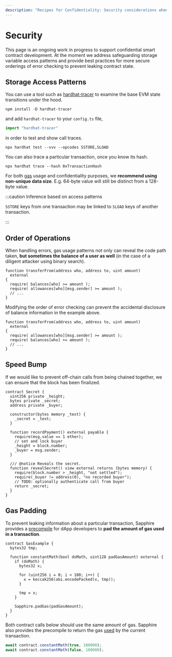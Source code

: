 ```yaml
---
description: "Recipes for Confidentiality: Security considerations when writing confidential contracts"
---
```


# Security

This page is an ongoing work in progress to support confidential smart contract
development. At the moment we address safeguarding storage variable access
patterns and provide best practices for more secure orderings of error checking
to prevent leaking contract state.

## Storage Access Patterns

You can use a tool such as [hardhat-tracer] to examine the base EVM state
transitions under the hood.

```shell npm2yarn
npm install -D hardhat-tracer
```

and add `hardhat-tracer` to your `config.ts` file,

```typescript
import "hardhat-tracer"
```

in order to test and show call traces.

```shell
npx hardhat test --vvv --opcodes SSTORE,SLOAD
```

You can also trace a particular transaction, once you know its hash.

```shell
npx hardhat trace --hash 0xTransactionHash
```

For both [gas] usage and confidentiality purposes, we **recommend using
non-unique data size**. E.g. 64-byte value will still be distinct from a
128-byte value.

:::caution Inference based on access patterns

`SSTORE` keys from one transaction may be linked to `SLOAD` keys of another
transaction.

:::

## Order of Operations

When handling errors, gas usage patterns not only can reveal the code path
taken, **but sometimes the balance of a user as well** (in the case of a diligent
attacker using binary search).

```solidity
function transferFrom(address who, address to, uint amount)
  external
{
  require( balances[who] >= amount );
  require( allowances[who][msg.sender] >= amount );
  // ...
}
```

Modifying the order of error checking can prevent the accidental disclosure of
balance information in the example above.

```solidity
function transferFrom(address who, address to, uint amount)
  external
{
  require( allowances[who][msg.sender] >= amount );
  require( balances[who] >= amount );
  // ...
}
```

## Speed Bump

If we would like to prevent off-chain calls from being chained together, we can
ensure that the block has been finalized.

```solidity
contract Secret {
  uint256 private _height;
  bytes private _secret;
  address private _buyer;

  constructor(bytes memory _text) {
    _secret = _text;
  }

  function recordPayment() external payable {
    require(msg.value == 1 ether);
    // set and lock buyer
    _height = block.number;
    _buyer = msg.sender;
  }

  /// @notice Reveals the secret.
  function revealSecret() view external returns (bytes memory) {
    require(block.number > _height, "not settled");
    require(_buyer != address(0), "no recorded buyer");
    // TODO: optionally authenticate call from buyer
    return _secret;
  }
}
```

## Gas Padding

To prevent leaking information about a particular transaction, Sapphire
provides a [precompile] for dApp developers to **pad the amount of gas used
in a transaction**.

```solidity
contract GasExample {
  bytes32 tmp;

  function constantMath(bool doMath, uint128 padGasAmount) external {
    if (doMath) {
      bytes32 x;

      for (uint256 i = 0; i < 100; i++) {
        x = keccak256(abi.encodePacked(x, tmp));
      }

      tmp = x;
    }

    Sapphire.padGas(padGasAmount);
  }
}
```

Both contract calls below should use the same amount of gas. Sapphire also
provides the precompile to return the gas [used] by the current transaction.

```typescript
await contract.constantMath(true, 100000);
await contract.constantMath(false, 100000);
```

[gas]: https://docs.soliditylang.org/en/latest/internals/layout_in_storage.html
[hardhat-tracer]: https://www.npmjs.com/package/hardhat-tracer
[precompile]: https://api.docs.oasis.io/sol/sapphire-contracts/contracts/Sapphire.sol/library.Sapphire.html#padgas
[used]: https://api.docs.oasis.io/sol/sapphire-contracts/contracts/Sapphire.sol/library.Sapphire.html#gasused
